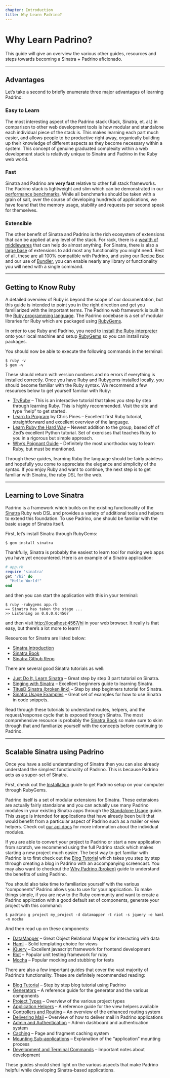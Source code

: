 ```yaml
---
chapter: Introduction
title: Why Learn Padrino?
---
```


# Why Learn Padrino?

This guide will give an overview the various other guides, resources and steps
towards becoming a Sinatra + Padrino aficionado.

---

## Advantages

Let’s take a second to briefly enumerate three major advantages of learning
Padrino:

### Easy to Learn

The most interesting aspect of the Padrino stack (Rack, Sinatra, et. al.) in
comparison to other web development tools is how modular and standalone each
individual piece of the stack is. This makes learning each part much easier, and
allows people to be productive right away, organically building up their
knowledge of different aspects as they become necessary within a system. This
concept of genuine graduated complexity within a web development stack is
relatively unique to Sinatra and Padrino in the Ruby web world.


### Fast

Sinatra and Padrino are **very fast** relative to other full stack frameworks.
The Padrino stack is lightweight and slim which can be demonstrated in our
[performance benchmarks](https://github.com/DAddYE/web-frameworks-benchmark/wiki
"performance benchmarks"). While all benchmarks should be taken with a grain of
salt, over the course of developing hundreds of applications, we have found that
the memory usage, stability and requests per second speak for themselves.

### Extensible

The other benefit of Sinatra and Padrino is the rich ecosystem of extensions
that can be applied at any level of the stack. For rack, there is a
[wealth of middlewares](https://github.com/rack/rack/wiki/List-of-Middleware "wealth of middlewares")
that can help do almost anything. For Sinatra, there is also a
[large base](http://www.sinatrarb.com/extensions-wild.html "large base") of extensions to add
most any functionality you might need. Best of all, these are all 100%
compatible with Padrino, and using our
[Recipe Box](http://github.com/padrino/padrino-recipes "Recipe Box") and our use of
[Bundler](http://bundler.io "Bundler"), you can enable nearly any library or
functionality you will need with a single command.

---

## Getting to Know Ruby

A detailed overview of Ruby is beyond the scope of our documentation, but this
guide is intended to point you in the right direction and get you familiarized
with the important terms. The Padrino web framework is built in the
[Ruby programming language](http://www.ruby-lang.org/en/ "Ruby programming language").
The Padrino codebase is a set of modular libraries for Ruby which are packaged using
[RubyGems](https://rubygems.org/ "RubyGems").

In order to use Ruby and Padrino, you need to
[install the Ruby interpreter](http://www.ruby-lang.org/en/downloads "install the Ruby interpreter") onto your
local machine and setup [RubyGems](https://rubygems.org/pages/download "RubyGems") so you
can install ruby packages.

You should now be able to execute the following commands in the terminal:

~~~ shell
$ ruby -v
$ gem -v
~~~


These should return with version numbers and no errors if everything is
installed correctly. Once you have Ruby and Rubygems installed locally, you
should become familiar with the Ruby syntax. We recommend a few resources below
to get yourself familiar with Ruby:

- [TryRuby](http://tryruby.org/levels/1/challenges/0 "TryRuby") – This is an interactive tutorial that takes
  you step by step through learning Ruby. This is highly recommended. Visit the
  site and type “help” to get started.
- [Learn to Program](https://pine.fm/LearnToProgram "Learn to Program") by Chris Pines – Excellent
  first Ruby tutorial, straightforward and excellent overview of the language.
- [Learn Ruby the Hard Way](http://learnrubythehardway.org/book/ "Learn Ruby the Hard Way") – Newest
  addition to the group, based off of Zed’s excellent Python tutorial. Set of
  exercises that teaches Ruby to you in a rigorous but simple approach.
- [Why’s Poignant Guide](http://poignant.guide/book/chapter-1.html "Why’s Poignant Guide")
  – Definitely the most unorthodox way to learn Ruby, but must be mentioned.

Through these guides, learning Ruby the language should be fairly painless and
hopefully you come to appreciate the elegance and simplicity of the syntax. If
you enjoy Ruby and want to continue, the next step is to get familiar with
Sinatra, the ruby DSL for the web.

---


## Learning to Love Sinatra

Padrino is a framework which builds on the existing functionality of the
[Sinatra](http://sinatrarb.com "Sinatra") Ruby web DSL and provides a variety of
additional tools and helpers to extend this foundation. To use Padrino, one
should be familiar with the basic usage of Sinatra itself.

First, let’s install Sinatra through RubyGems:


~~~ shell
$ gem install sinatra
~~~


Thankfully, Sinatra is probably the easiest to learn tool for making web apps
you have yet encountered. Here is an example of a Sinatra application:


~~~ ruby
# app.rb
require 'sinatra'
get '/hi' do
  "Hello World!"
end
~~~


and then you can start the application with this in your terminal:


~~~ shell
$ ruby -rubygems app.rb
== Sinatra has taken the stage ...
>> Listening on 0.0.0.0:4567
~~~

and then visit <http://localhost:4567/hi> in your web browser. It really is that
easy, but there’s a lot more to learn!

Resources for Sinatra are listed below:


- [Sinatra Introduction](http://www.sinatrarb.com/intro.html "Sinatra Introduction")
- [Sinatra Book](https://github.com/sinatra/sinatra-book "Sinatra Book")
- [Sinatra Github Repo](https://github.com/sinatra/sinatra "Sinatra Github Repo")


There are several good Sinatra tutorials as well:


- [Just Do It, Learn Sinatra](http://www.sitepoint.com/just-do-it-learn-sinatra-i/ "Just Do It, Learn Sinatra")
  – Great step by step 3 part tutorial on Sinatra.
- [Singing with Sinatra](http://code.tutsplus.com/tutorials/singing-with-sinatra--net-18965 "Singing with Sinatra")
  – Excellent beginners guide to learning Sinatra.
- [TitusD Sinatra (broken link)](http://titusd.co.uk/2010/04/07/a-beginners-sinatra-tutorial)
  – Step by step beginners tutorial for Sinatra.
- [Sinatra Usage Examples](http://blog.maxaller.name/2010/01/a-brief-introduction-to-ruby-sinatra-and-haml "Sinatra Usage Examples")
  – Great set of examples for how to use Sinatra in code snippets.


Read through these tutorials to understand routes, helpers, and the
request/response cycle that is exposed through Sinatra. The most comprehensive
resource is probably the [Sinatra Book](https://github.com/sinatra/sinatra-book "Sinatra Book") so
make sure to skim through that and familiarize yourself with the concepts before
continuing to Padrino.


---


## Scalable Sinatra using Padrino

Once you have a solid understanding of Sinatra then you can also already
understand the simplest functionality of Padrino. This is because Padrino acts
as a super-set of Sinatra.

First, check out the [Installation](/guides/installation "Installation") guide to get Padrino
setup on your computer through RubyGems.

Padrino itself is a set of modular extensions for Sinatra. These extensions are
actually fairly standalone and you can actually use many Padrino modules in your
existing Sinatra apps through the
[Standalone Usage](/guides/standalone-usage-in-sinatra "Standalone Usage")
guide. This usage is intended for applications that have already been built that
would benefit from a particular aspect of Padrino such as a mailer or view
helpers. Check out [our api docs](http://www.rubydoc.info/github/padrino/padrino-framework "our api docs") for
more information about the individual modules.

If you are able to convert your project to Padrino or start a new application
from scratch, we recommend using the full Padrino stack which makes starting a
new project much easier. The best way to get familiar with Padrino is to first
check out the [Blog Tutorial](/guides/blog-tutorial "Blog Tutorial") which takes you step by
step through creating a blog in Padrino with an accompanying screencast. You may
also want to checkout the [Why Padrino (broken)](http://www.padrinorb.com/pages/why "Why Padrino")
guide to understand the benefits of using Padrino.

You should also take time to familiarize yourself with the various “components”
Padrino allows you to use for your application. To make things simple, if you
are new to the Ruby community and want to create a Padrino application with a
good default set of components, generate your project with this command:


~~~ shell
$ padrino g project my_project -d datamapper -t riot -s jquery -e haml -m mocha
~~~


And then read up on these components:

- [DataMapper](http://datamapper.org/docs/ "DataMapper") – Great Object Relational Mapper for
  interacting with data
- [Haml](http://haml.info/ "Haml") – Solid templating choice for views
- [jQuery](http://jquery.com/ "jQuery") – Excellent javascript framework for frontend
  development
- [Riot](https://github.com/thumblemonks/riot "Riot") – Popular unit testing framework
  for ruby
- [Mocha](http://www.rubydoc.info/github/floehopper/mocha/Mocha/Mock "Mocha") – Popular mocking and stubbing for tests


There are also a few important guides that cover the vast majority of Padrino’s
functionality. These are definitely recommended reading:


- [Blog Tutorial](/guides/blog-tutorial "Blog Tutorial") – Step by step blog tutorial using
  Padrino
- [Generators](/guides/generators "Generators") – A reference guide for the generator and the
  various components
- [Project Types](/guides/basic-projects "Project Types") – Overview of the various project
  types
- [Application Helpers](/guides/application-helpers "Application Helpers") – A reference guide for the
  view helpers available
- [Controllers and Routing](/guides/controllers "Controllers and Routing") – An overview of the enhanced
  routing system
- [Delivering Mail](/guides/padrino-mailer "Delivering Mails") – Overview of how to deliver mail in
  Padrino applications
- [Admin and Authentication](/guides/padrino-admin "Admin and Authentication") – Admin dashboard and
  authentication system
- [Caching](/guides/padrino-cache) – Page and fragment caching system
- [Mounting Sub-applications](/guides/mounting-applications "Mounting Sub-applications") – Explanation of
  the “application” mounting process
- [Development and Terminal Commands](/guides/development-commands "Development and Terminal Commands") – Important
  notes about development

These guides should shed light on the various aspects that make Padrino helpful
while developing Sinatra-based applications.
